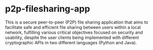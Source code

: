 # p2p-filesharing-app

This is a secure peer-to-peer (P2P) file sharing application that aims to facilitate safe and efficient file sharing between users within a local network, fulfilling various critical objectives focused on security and usability, despite the user clients being implemented with different cryptographic APIs in two different languages (Python and Java).
